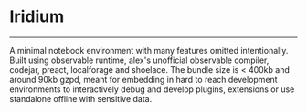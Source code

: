 # Iridium

-----

A minimal notebook environment with many features omitted intentionally. Built using observable runtime, alex's unofficial observable compiler, codejar, preact, localforage and shoelace. The bundle size is &lt; 400kb and around 90kb gzpd, meant for embedding in hard to reach development environments to interactively debug and develop plugins, extensions or use standalone offline with sensitive data.
